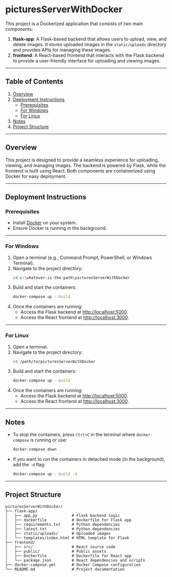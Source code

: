 # picturesServerWithDocker

This project is a Dockerized application that consists of two main components:

1. **flask-app**: A Flask-based backend that allows users to upload, view, and delete images. It stores uploaded images in the `static/uploads` directory and provides APIs for managing these images.
2. **frontend**: A React-based frontend that interacts with the Flask backend to provide a user-friendly interface for uploading and viewing images.

---

## Table of Contents
1. [Overview](#overview)
2. [Deployment Instructions](#deployment-instructions)
   - [Prerequisites](#prerequisites)
   - [For Windows](#for-windows)
   - [For Linux](#for-linux)
3. [Notes](#notes)
4. [Project Structure](#project-structure)

---

## Overview

This project is designed to provide a seamless experience for uploading, viewing, and managing images. The backend is powered by Flask, while the frontend is built using React. Both components are containerized using Docker for easy deployment.

---

## Deployment Instructions

### Prerequisites
- Install [Docker](https://www.docker.com/) on your system.
- Ensure Docker is running in the background.

---

### For Windows
1. Open a terminal (e.g., Command Prompt, PowerShell, or Windows Terminal).
2. Navigate to the project directory:
   ```sh
   cd c:\whatever-is-the-path\picturesServerWithDocker
   ```
3. Build and start the containers:
   ```sh
   docker-compose up --build
   ```
4. Once the containers are running:
   - Access the Flask backend at [http://localhost:5000](http://localhost:5000).
   - Access the React frontend at [http://localhost:3000](http://localhost:3000).

---

### For Linux
1. Open a terminal.
2. Navigate to the project directory:
   ```sh
   cd /path/to/picturesServerWithDocker
   ```
3. Build and start the containers:
   ```sh
   docker-compose up --build
   ```
4. Once the containers are running:
   - Access the Flask backend at [http://localhost:5000](http://localhost:5000).
   - Access the React frontend at [http://localhost:3000](http://localhost:3000).

---

## Notes
- To stop the containers, press `Ctrl+C` in the terminal where `docker-compose` is running or use:
  ```sh
  docker-compose down
  ```
- If you want to run the containers in detached mode (in the background), add the `-d` flag:
  ```sh
  docker-compose up --build -d
  ```

---

## Project Structure
```
picturesServerWithDocker/
├── flask-app/
│   ├── app.py               # Flask backend logic
│   ├── dockerfile           # Dockerfile for Flask app
│   ├── requirements.txt     # Python dependencies
│   ├── latest.txt           # Python dependencies
│   ├── static/uploads/      # Uploaded images
│   └── templates/index.html # HTML template for Flask
├── frontend/
│   ├── src/                 # React source code
│   ├── public/              # Public assets
│   ├── Dockerfile           # Dockerfile for React app
│   └── package.json         # React dependencies and scripts
├── docker-compose.yml       # Docker Compose configuration
└── README.md                # Project documentation
```